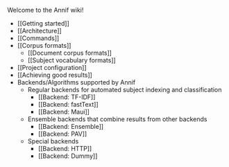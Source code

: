 Welcome to the Annif wiki!

* [[Getting started]]
* [[Architecture]]
* [[Commands]]
* [[Corpus formats]]
  * [[Document corpus formats]]
  * [[Subject vocabulary formats]]
* [[Project configuration]]
* [[Achieving good results]]
* Backends/Algorithms supported by Annif
  * Regular backends for automated subject indexing and classification
     * [[Backend: TF-IDF]]
     * [[Backend: fastText]]
     * [[Backend: Maui]]
  * Ensemble backends that combine results from other backends
     * [[Backend: Ensemble]]
     * [[Backend: PAV]]
  * Special backends
     * [[Backend: HTTP]]
     * [[Backend: Dummy]]